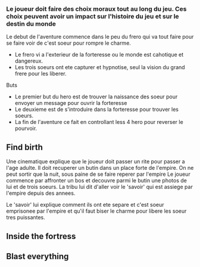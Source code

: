 ### Le joueur doit faire des choix moraux tout au long du jeu. Ces choix peuvent avoir un impact sur l'histoire du jeu et sur le destin du monde

Le debut de l'aventure commence dans le peu du frero qui va tout faire pour se faire voir de c'est soeur pour rompre le charme.
- Le frero vi a l'exterieur de la forteresse ou le monde est cahotique et dangereux.
- Les trois soeurs ont ete capturer et hypnotise, seul la vision du grand frere pour les liberer.

Buts
- Le premier but du hero est de trouver la naissance des soeur pour envoyer un message pour ouvrir la forteresse
- Le deuxieme est de s'introduire dans la forteresse pour trouver les soeurs.
- La fin de l'aventure ce fait en controllant less 4 hero pour reverser le pourvoir.

## Find birth

Une cinematique explique que le joueur doit passer un rite pour passer a l'age adulte. Il doit recuperer un butin dans un place forte de l'empire.
On ne peut sortir que la nuit, sous paine de se faire reperer par l'empire
Le joueur commence par affronter un bos et decouvre parmi le butin une photos de lui et de trois soeurs.
La tribu lui dit d'aller voir le 'savoir' qui est assiege par l'empire depuis des annees.

Le 'savoir' lui explique comment ils ont ete separe et c'est soeur emprisonee par l'empire et qu'il faut biser le charme pour libere les soeur tres puissantes. 

## Inside the fortress

## Blast everything
